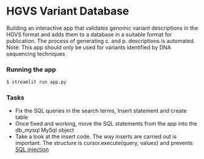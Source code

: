 # HGVS Variant Database
Building an interactive app that validates genomic variant descriptions in the HGVS format and adds them to a database 
in a suitable format for publication. The process of generating c. and p. descriptions is automated. Note: This app 
should only be used for variants identified by DNA sequencing techniques

### Running the app
```bash
$ streamlit run app.py
```

### Tasks
- Fix the SQL queries in the search terms, Insert statement and create table
- Once fixed and working, move the SQL statements from the app into the db_mysql MySql object
- Take a look at the insert code. The way inserts are carried out is important. The structure is 
cursor.execute(query, values) and prevents 
[SQL injection](https://stackoverflow.com/questions/49193680/improve-sql-insert-query-to-avoid-sql-injections) 
